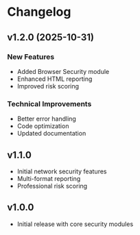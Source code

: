# Changelog

## v1.2.0 (2025-10-31)
### New Features
- Added Browser Security module
- Enhanced HTML reporting
- Improved risk scoring

### Technical Improvements
- Better error handling
- Code optimization
- Updated documentation

## v1.1.0
- Initial network security features
- Multi-format reporting
- Professional risk scoring

## v1.0.0
- Initial release with core security modules